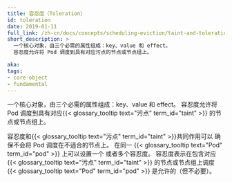 ```yaml
---
title: 容忍度（Toleration）
id: toleration
date: 2019-01-11
full_link: /zh-cn/docs/concepts/scheduling-eviction/taint-and-toleration/
short_description: >
  一个核心对象，由三个必需的属性组成：key、value 和 effect。
  容忍度允许将 Pod 调度到具有对应污点的节点或节点组上。

aka:
tags:
- core-object
- fundamental
---
```


<!--
title: Toleration
id: toleration
date: 2019-01-11
full_link: /docs/concepts/scheduling-eviction/taint-and-toleration/
short_description: >
  A core object consisting of three required properties: key, value, and effect. Tolerations enable the scheduling of pods on nodes or node groups that have a matching taint.
  
aka:
tags:
- core-object
- fundamental
-->

<!--
 A core object consisting of three required properties: key, value, and effect. Tolerations enable the scheduling of pods on nodes or node groups that have matching {{< glossary_tooltip text="taints" term_id="taint" >}}.
-->
一个核心对象，由三个必需的属性组成：key、value 和 effect。
容忍度允许将 Pod 调度到具有对应{{< glossary_tooltip text="污点" term_id="taint" >}}
的节点或节点组上。
 
<!--more-->

<!--
Tolerations and {{< glossary_tooltip text="taints" term_id="taint" >}} work together to ensure that pods are not scheduled onto inappropriate nodes. One or more tolerations are applied to a {{< glossary_tooltip text="pod" term_id="pod" >}}. A toleration indicates that the {{< glossary_tooltip text="pod" term_id="pod" >}} is allowed (but not required) to be scheduled on nodes or node groups with matching {{< glossary_tooltip text="taints" term_id="taint" >}}.
-->
容忍度和{{< glossary_tooltip text="污点" term_id="taint" >}}共同作用可以
确保不会将 Pod 调度在不适合的节点上。
在同一 {{< glossary_tooltip text="Pod" term_id="pod" >}} 上可以设置一个
或者多个容忍度。
容忍度表示在包含对应{{< glossary_tooltip text="污点" term_id="taint" >}}
的节点或节点组上调度 {{< glossary_tooltip text="Pod" term_id="pod" >}}
是允许的（但不必要）。

